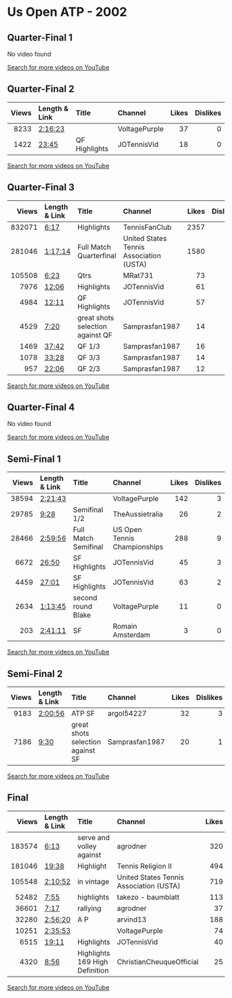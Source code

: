 
# Us Open ATP - 2002

## Quarter-Final 1
No video found

[Search for more videos on YouTube](https://www.youtube.com/results?search_query=%22us+open%22+%22Hewitt%22+%22Aynaoui%22+%222002%22+%22highlights%22)     

## Quarter-Final 2
|   Views | Length & Link                                          | Title         | Channel       |   Likes |   Dislikes |
|--------:|:-------------------------------------------------------|:--------------|:--------------|--------:|-----------:|
|    8233 | [2:16:23](https://www.youtube.com/watch?v=pw3VSUWgZ7s) |               | VoltagePurple |      37 |          0 |
|    1422 | [23:45](https://www.youtube.com/watch?v=GD8M-LWHxjk)   | QF Highlights | JOTennisVid   |      18 |          0 |

[Search for more videos on YouTube](https://www.youtube.com/results?search_query=%22us+open%22+%22Agassi%22+%22Mirnyi%22+%222002%22+%22highlights%22)     

## Quarter-Final 3
|   Views | Length & Link                                          | Title                                | Channel                                 |   Likes |   Dislikes |
|--------:|:-------------------------------------------------------|:-------------------------------------|:----------------------------------------|--------:|-----------:|
|  832071 | [6:17](https://www.youtube.com/watch?v=EI_ddyn787s)    | Highlights                           | TennisFanClub                           |    2357 |        132 |
|  281046 | [1:17:14](https://www.youtube.com/watch?v=nq94E9eDia0) | Full Match    Quarterfinal           | United States Tennis Association (USTA) |    1580 |         56 |
|  105508 | [6:23](https://www.youtube.com/watch?v=qduJiJx3Prs)    | Qtrs                                 | MRat731                                 |      73 |          3 |
|    7976 | [12:06](https://www.youtube.com/watch?v=K8FLBOGfclY)   | Highlights                           | JOTennisVid                             |      61 |          1 |
|    4984 | [12:11](https://www.youtube.com/watch?v=1V47USszeJY)   | QF Highlights                        | JOTennisVid                             |      57 |          2 |
|    4529 | [7:20](https://www.youtube.com/watch?v=3j2tAvAYEBM)    | great shots selection against     QF | Samprasfan1987                          |      14 |          1 |
|    1469 | [37:42](https://www.youtube.com/watch?v=Mz2aszp4ufk)   | QF  1/3                              | Samprasfan1987                          |      16 |          1 |
|    1078 | [33:28](https://www.youtube.com/watch?v=_Lg80WQ1Tf8)   | QF  3/3                              | Samprasfan1987                          |      14 |          0 |
|     957 | [22:06](https://www.youtube.com/watch?v=8FcxA26Lj0s)   | QF  2/3                              | Samprasfan1987                          |      12 |          0 |

[Search for more videos on YouTube](https://www.youtube.com/results?search_query=%22us+open%22+%22Sampras%22+%22Roddick%22+%222002%22+%22highlights%22)     

## Quarter-Final 4
No video found

[Search for more videos on YouTube](https://www.youtube.com/results?search_query=%22us+open%22+%22Schalken%22+%22Gonzalez%22+%222002%22+%22highlights%22)     

## Semi-Final 1
|   Views | Length & Link                                          | Title                   | Channel                      |   Likes |   Dislikes |
|--------:|:-------------------------------------------------------|:------------------------|:-----------------------------|--------:|-----------:|
|   38594 | [2:21:43](https://www.youtube.com/watch?v=qcQ2T9QgXIY) |                         | VoltagePurple                |     142 |          3 |
|   29785 | [9:28](https://www.youtube.com/watch?v=3mnad9SN1w4)    | Semifinal 1/2           | TheAussietralia              |      26 |          2 |
|   28466 | [2:59:56](https://www.youtube.com/watch?v=Kh4fDSfOPjI) | Full Match    Semifinal | US Open Tennis Championships |     288 |          9 |
|    6672 | [26:50](https://www.youtube.com/watch?v=1WlA20eiFqs)   | SF Highlights           | JOTennisVid                  |      45 |          3 |
|    4459 | [27:01](https://www.youtube.com/watch?v=mwJvKDiJKUo)   | SF Highlights           | JOTennisVid                  |      63 |          2 |
|    2634 | [1:13:45](https://www.youtube.com/watch?v=_lOLaUmAkKk) | second round  Blake     | VoltagePurple                |      11 |          0 |
|     203 | [2:41:11](https://www.youtube.com/watch?v=J0MmvMJDA6I) | SF                      | Romain Amsterdam             |       3 |          0 |

[Search for more videos on YouTube](https://www.youtube.com/results?search_query=%22us+open%22+%22Agassi%22+%22Hewitt%22+%222002%22+%22highlights%22)     

## Semi-Final 2
|   Views | Length & Link                                          | Title                                | Channel        |   Likes |   Dislikes |
|--------:|:-------------------------------------------------------|:-------------------------------------|:---------------|--------:|-----------:|
|    9183 | [2:00:56](https://www.youtube.com/watch?v=UZntOv0TN20) | ATP    SF                            | argol54227     |      32 |          3 |
|    7186 | [9:30](https://www.youtube.com/watch?v=XYVM_mGlt5A)    | great shots selection against     SF | Samprasfan1987 |      20 |          1 |

[Search for more videos on YouTube](https://www.youtube.com/results?search_query=%22us+open%22+%22Sampras%22+%22Schalken%22+%222002%22+%22highlights%22)     

## Final
|   Views | Length & Link                                          | Title                          | Channel                                 |   Likes |   Dislikes |
|--------:|:-------------------------------------------------------|:-------------------------------|:----------------------------------------|--------:|-----------:|
|  183574 | [6:13](https://www.youtube.com/watch?v=LC99glR53wE)    | serve and volley against       | agrodner                                |     320 |          3 |
|  181046 | [19:38](https://www.youtube.com/watch?v=177xcoV9P7U)   | Highlight                      | Tennis Religion II                      |     494 |         27 |
|  105548 | [2:10:52](https://www.youtube.com/watch?v=dsfpOqjtui8) | in vintage                     | United States Tennis Association (USTA) |     719 |         19 |
|   52482 | [7:55](https://www.youtube.com/watch?v=L_CmSABgdZA)    | highlights                     | takezo - baumblatt                      |     113 |          3 |
|   36601 | [7:17](https://www.youtube.com/watch?v=_zKCLaPPskI)    | rallying                       | agrodner                                |      37 |          1 |
|   32280 | [2:56:20](https://www.youtube.com/watch?v=3GG-SsRM374) | A    P                         | arvind13                                |     188 |          9 |
|   10251 | [2:35:53](https://www.youtube.com/watch?v=cVwEQ3Zvgc4) |                                | VoltagePurple                           |      74 |          3 |
|    6515 | [19:11](https://www.youtube.com/watch?v=1CgzIbpgxVE)   | Highlights                     | JOTennisVid                             |      40 |          0 |
|    4320 | [8:56](https://www.youtube.com/watch?v=5R9mJi0Xvxo)    | Highlights 169 High Definition | ChristianCheuqueOfficial                |      25 |          0 |

[Search for more videos on YouTube](https://www.youtube.com/results?search_query=%22us+open%22+%22Sampras%22+%22Agassi%22+%222002%22+%22highlights%22)     

